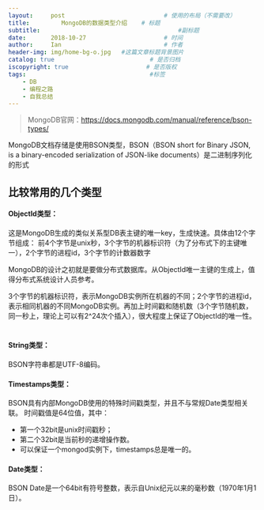 ```yaml
---
layout:     post             				# 使用的布局（不需要改）
title:         MongoDB的数据类型介绍    # 标题 
subtitle:    					  				#副标题
date:       2018-10-27  					# 时间
author:     Ian                  			# 作者
header-img: img/home-bg-o.jpg	#这篇文章标题背景图片
catalog: true                        	# 是否归档
iscopyright: true                      # 是否版权
tags:                              		#标签
    - DB
    - 编程之路
    - 自我总结
---
```


> MongoDB官网：https://docs.mongodb.com/manual/reference/bson-types/

MongoDB文档存储是使用BSON类型，BSON（BSON short for Bin­ary JSON, is a bin­ary-en­coded seri­al­iz­a­tion of JSON-like doc­u­ments）是二进制序列化的形式

## 比较常用的几个类型
#### ObjectId类型：
这是MongoDB生成的类似关系型DB表主键的唯一key，生成快速。具体由12个字节组成：
前4个字节是unix秒，3个字节的机器标识符（为了分布式下的主键唯一），2个字节的进程id，3个字节的计数器数字


MongoDB的设计之初就是要做分布式数据库。从ObjectId唯一主键的生成上，值得分布式系统设计人员参考。


3个字节的机器标识符，表示MongoDB实例所在机器的不同；2个字节的进程id，表示相同机器的不同MongoDB实例。再加上时间戳和随机数（3个字节随机数，同一秒上，理论上可以有2^24次个插入），很大程度上保证了ObjectId的唯一性。
　　
#### String类型：　　
BSON字符串都是UTF-8编码。

#### Timestamps类型：
BSON具有内部MongoDB使用的特殊时间戳类型，并且不与常规Date类型相关联。 时间戳值是64位值，其中：

- 第一个32bit是unix时间戳秒；
- 第二个32bit是当前秒的递增操作数。
- 可以保证一个mongod实例下，timestamps总是唯一的。

#### Date类型：
BSON Date是一个64bit有符号整数，表示自Unix纪元以来的毫秒数（1970年1月1日）。 






